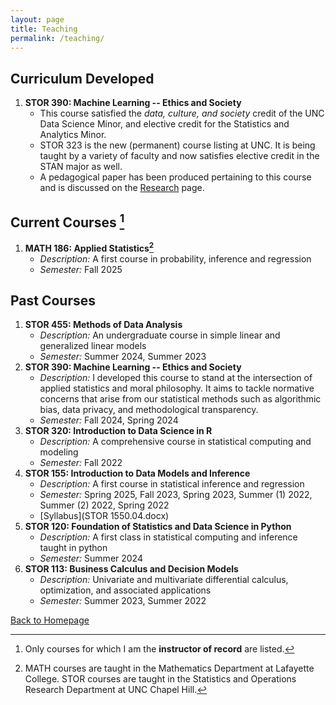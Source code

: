```yaml
---
layout: page
title: Teaching
permalink: /teaching/
---
```


## Curriculum Developed 
1. **STOR 390: Machine Learning -- Ethics and Society**
   - This course satisfied the *data, culture, and society* credit of the UNC Data Science Minor, and elective credit for the Statistics and Analytics Minor.
   - STOR 323 is the new (permanent) course listing at UNC.  It is being taught by a variety of faculty and now satisfies elective credit in the STAN major as well.  
   - A pedagogical paper has been produced pertaining to this course and is discussed on the [Research](research.md) page.

## Current Courses [^1]

1. **MATH 186: Applied Statistics[^2]**
   - *Description:* A first course in probability, inference and regression
   - *Semester:* Fall 2025

## Past Courses

1. **STOR 455: Methods of Data Analysis**
   - *Description:* An undergraduate course in simple linear and generalized linear models
   - *Semester:* Summer 2024, Summer 2023
2. **STOR 390: Machine Learning -- Ethics and Society**
   - *Description:* I developed this course to stand at the intersection of applied statistics and moral philosophy.  It aims to tackle normative concerns that arise from our statistical methods such as algorithmic bias, data privacy, and methodological transparency.  
   - *Semester:* Fall 2024, Spring 2024
3. **STOR 320: Introduction to Data Science in R**
   - *Description:* A comprehensive course in statistical computing and modeling
   - *Semester:* Fall 2022    
4. **STOR 155: Introduction to Data Models and Inference**
   - *Description:* A first course in statistical inference and regression
   - *Semester:* Spring 2025, Fall 2023, Spring 2023, Summer (1) 2022, Summer (2) 2022, Spring 2022
   - [Syllabus](STOR 1550.04.docx)
5. **STOR 120: Foundation of Statistics and Data Science in Python**
   - *Description:* A first class in statistical computing and inference taught in python
   - *Semester:* Summer 2024
6. **STOR 113: Business Calculus and Decision Models**
   - *Description:* Univariate and multivariate differential calculus, optimization, and associated applications
   - *Semester:* Summer 2023, Summer 2022


[^1]: Only courses for which I am the **instructor of record** are listed.
[^2]: MATH courses are taught in the Mathematics Department at Lafayette College.  STOR courses are taught in the Statistics and Operations Research Department at UNC Chapel Hill. 
  
[Back to Homepage](index.md)
   
